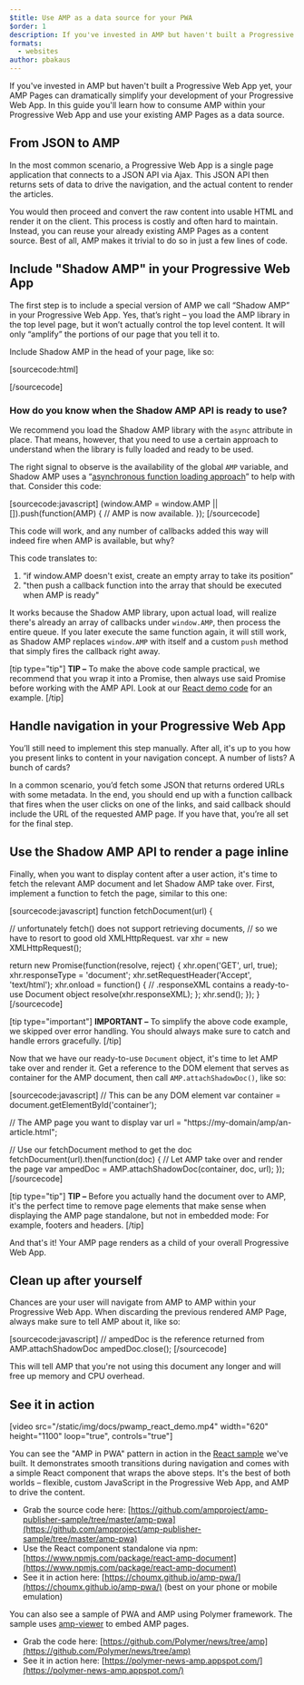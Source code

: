 ```yaml
---
$title: Use AMP as a data source for your PWA
$order: 1
description: If you've invested in AMP but haven't built a Progressive Web App yet, your AMP Pages can dramatically simplify your development of your Progressive Web App.
formats:
  - websites
author: pbakaus
---
```


If you've invested in AMP but haven't built a Progressive Web App yet, your AMP Pages can dramatically simplify your development of your Progressive Web App. In this guide you'll learn how to consume AMP within your Progressive Web App and use your existing AMP Pages as a data source.

## From JSON to AMP

In the most common scenario, a Progressive Web App is a single page application that connects to a JSON API via Ajax. This JSON API then returns sets of data to drive the navigation, and the actual content to render the articles.

You would then proceed and convert the raw content into usable HTML and render it on the client. This process is costly and often hard to maintain. Instead, you can reuse your already existing AMP Pages as a content source. Best of all, AMP makes it trivial to do so in just a few lines of code.

##  Include "Shadow AMP" in your Progressive Web App

The first step is to include a special version of AMP we call “Shadow AMP” in your Progressive Web App. Yes, that’s right – you load the AMP library in the top level page, but it won’t actually control the top level content. It will only “amplify” the portions of our page that you tell it to.

Include Shadow AMP in the head of your page, like so:

[sourcecode:html]
<!-- Asynchronously load the AMP-with-Shadow-DOM runtime library. -->
<script async src="https://ampjs.org/shadow-v0.js"></script>
[/sourcecode]

### How do you know when the Shadow AMP API is ready to use?

We recommend you load the Shadow AMP library with the `async` attribute in place. That means, however, that you need to use a certain approach to understand when the library is fully loaded and ready to be used.

The right signal to observe is the availability of the global `AMP` variable, and Shadow AMP uses a “[asynchronous function loading approach](http://mrcoles.com/blog/google-analytics-asynchronous-tracking-how-it-work/)” to help with that. Consider this code:

[sourcecode:javascript]
(window.AMP = window.AMP || []).push(function(AMP) {
  // AMP is now available.
});
[/sourcecode]

This code will work, and any number of callbacks added this way will indeed fire when AMP is available, but why?

This code translates to:

  1. “if window.AMP doesn't exist, create an empty array to take its position”
  1. "then push a callback function into the array that should be executed when AMP is ready"

It works because the Shadow AMP library, upon actual load, will realize there's already an array of callbacks under `window.AMP`, then process the entire queue. If you later execute the same function again, it will still work, as Shadow AMP replaces `window.AMP` with itself and a custom `push` method that simply fires the callback right away.

[tip type="tip"]
**TIP –** To make the above code sample practical, we recommend that you wrap it into a Promise, then always use said Promise before working with the AMP API. Look at our [React demo code](https://github.com/ampproject/amp-publisher-sample/blob/master/amp-pwa/src/components/amp-document/amp-document.js#L20) for an example.
[/tip]

## Handle navigation in your Progressive Web App

You’ll still need to implement this step manually. After all, it's up to you how you present links to content in your navigation concept. A number of lists? A bunch of cards?

In a common scenario, you’d fetch some JSON that returns ordered URLs with some metadata. In the end, you should end up with a function callback that fires when the user clicks on one of the links, and said callback should include the URL of the requested AMP page. If you have that, you’re all set for the final step.

## Use the Shadow AMP API to render a page inline

Finally, when you want to display content after a user action, it's time to fetch the relevant AMP document and let Shadow AMP take over. First, implement a function to fetch the page, similar to this one:

[sourcecode:javascript]
function fetchDocument(url) {

  // unfortunately fetch() does not support retrieving documents,
  // so we have to resort to good old XMLHttpRequest.
  var xhr = new XMLHttpRequest();

  return new Promise(function(resolve, reject) {
    xhr.open('GET', url, true);
    xhr.responseType = 'document';
    xhr.setRequestHeader('Accept', 'text/html');
    xhr.onload = function() {
      // .responseXML contains a ready-to-use Document object
      resolve(xhr.responseXML);
    };
    xhr.send();
  });
}
[/sourcecode]

[tip type="important"]
**IMPORTANT –** To simplify the above code example, we skipped over error handling. You should always make sure to catch and handle errors gracefully.
[/tip]

Now that we have our ready-to-use `Document` object, it's time to let AMP take over and render it. Get a reference to the DOM element that serves as container for the AMP document, then call `AMP.attachShadowDoc()`, like so:

[sourcecode:javascript]
// This can be any DOM element
var container = document.getElementById('container');

// The AMP page you want to display
var url = "https://my-domain/amp/an-article.html";

// Use our fetchDocument method to get the doc
fetchDocument(url).then(function(doc) {
  // Let AMP take over and render the page
  var ampedDoc = AMP.attachShadowDoc(container, doc, url);
});
[/sourcecode]

[tip type="tip"]
**TIP –** Before you actually hand the document over to AMP, it's the perfect time to remove page elements that make sense when displaying the AMP page standalone, but not in embedded mode: For example, footers and headers.
[/tip]

And that's it! Your AMP page renders as a child of your overall Progressive Web App.

## Clean up after yourself

Chances are your user will navigate from AMP to AMP within your Progressive Web App. When discarding the previous rendered AMP Page, always make sure to tell AMP about it, like so:

[sourcecode:javascript]
// ampedDoc is the reference returned from AMP.attachShadowDoc
ampedDoc.close();
[/sourcecode]

This will tell AMP that you're not using this document any longer and will free up memory and CPU overhead.

## See it in action

[video src="/static/img/docs/pwamp_react_demo.mp4" width="620" height="1100" loop="true", controls="true"]

You can see the "AMP in PWA" pattern in action in the [React sample](https://github.com/ampproject/amp-publisher-sample/tree/master/amp-pwa) we've built. It demonstrates smooth transitions during navigation and comes with a simple React component that wraps the above steps. It's the best of both worlds – flexible, custom JavaScript in the Progressive Web App, and AMP to drive the content.

* Grab the source code here: [https://github.com/ampproject/amp-publisher-sample/tree/master/amp-pwa](https://github.com/ampproject/amp-publisher-sample/tree/master/amp-pwa)
* Use the React component standalone via npm: [https://www.npmjs.com/package/react-amp-document](https://www.npmjs.com/package/react-amp-document)
* See it in action here: [https://choumx.github.io/amp-pwa/](https://choumx.github.io/amp-pwa/) (best on your phone or mobile emulation)

You can also see a sample of PWA and AMP using Polymer framework. The sample uses [amp-viewer](https://github.com/PolymerLabs/amp-viewer/) to embed AMP pages.

* Grab the code here: [https://github.com/Polymer/news/tree/amp](https://github.com/Polymer/news/tree/amp)
* See it in action here: [https://polymer-news-amp.appspot.com/](https://polymer-news-amp.appspot.com/)
